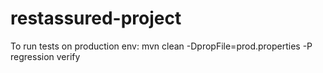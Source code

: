 # restassured-project

To run tests on production env:
mvn clean -DpropFile=prod.properties -P regression verify